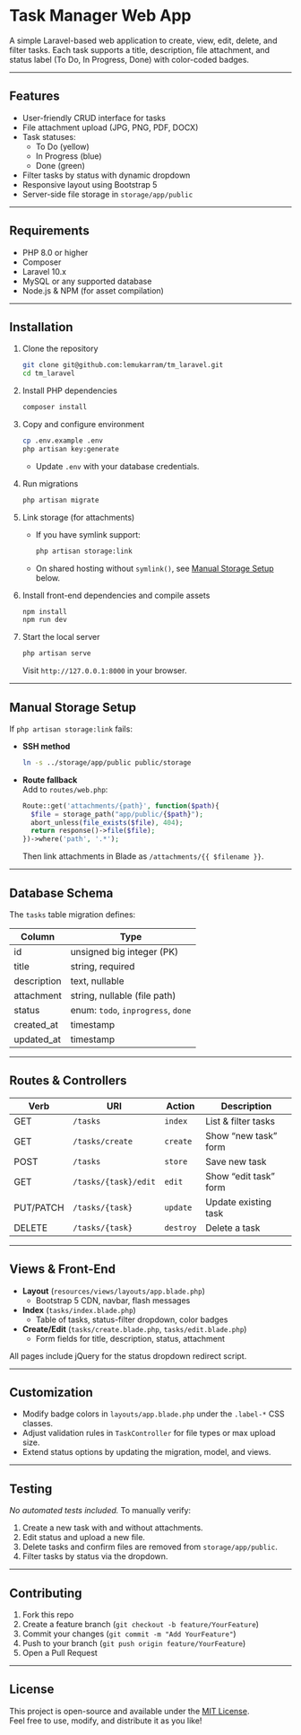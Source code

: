 # Task Manager Web App

A simple Laravel-based web application to create, view, edit, delete, and filter tasks. Each task supports a title, description, file attachment, and status label (To Do, In Progress, Done) with color-coded badges.

---

## Features

- User-friendly CRUD interface for tasks  
- File attachment upload (JPG, PNG, PDF, DOCX)  
- Task statuses:  
  - To Do (yellow)  
  - In Progress (blue)  
  - Done (green)  
- Filter tasks by status with dynamic dropdown  
- Responsive layout using Bootstrap 5  
- Server-side file storage in `storage/app/public`  

---

## Requirements

- PHP 8.0 or higher  
- Composer  
- Laravel 10.x  
- MySQL or any supported database  
- Node.js & NPM (for asset compilation)  

---

## Installation

1. Clone the repository  
   ```bash
   git clone git@github.com:lemukarram/tm_laravel.git
   cd tm_laravel
   ```

2. Install PHP dependencies  
   ```bash
   composer install
   ```

3. Copy and configure environment  
   ```bash
   cp .env.example .env
   php artisan key:generate
   ```
   - Update `.env` with your database credentials.

4. Run migrations  
   ```bash
   php artisan migrate
   ```

5. Link storage (for attachments)  
   - If you have symlink support:  
     ```bash
     php artisan storage:link
     ```
   - On shared hosting without `symlink()`, see [Manual Storage Setup](#manual-storage-setup) below.

6. Install front-end dependencies and compile assets  
   ```bash
   npm install
   npm run dev
   ```

7. Start the local server  
   ```bash
   php artisan serve
   ```
   Visit `http://127.0.0.1:8000` in your browser.

---

## Manual Storage Setup

If `php artisan storage:link` fails:

- **SSH method**  
  ```bash
  ln -s ../storage/app/public public/storage
  ```
- **Route fallback**  
  Add to `routes/web.php`:
  ```php
  Route::get('attachments/{path}', function($path){
    $file = storage_path("app/public/{$path}");
    abort_unless(file_exists($file), 404);
    return response()->file($file);
  })->where('path', '.*');
  ```
  Then link attachments in Blade as `/attachments/{{ $filename }}`.

---

## Database Schema

The `tasks` table migration defines:

| Column       | Type                                   |
|--------------|----------------------------------------|
| id           | unsigned big integer (PK)              |
| title        | string, required                       |
| description  | text, nullable                         |
| attachment   | string, nullable (file path)           |
| status       | enum: `todo`, `inprogress`, `done`     |
| created_at   | timestamp                              |
| updated_at   | timestamp                              |

---

## Routes & Controllers

| Verb     | URI             | Action            | Description                  |
|----------|-----------------|-------------------|------------------------------|
| GET      | `/tasks`        | `index`           | List & filter tasks          |
| GET      | `/tasks/create` | `create`          | Show “new task” form         |
| POST     | `/tasks`        | `store`           | Save new task                |
| GET      | `/tasks/{task}/edit` | `edit`      | Show “edit task” form        |
| PUT/PATCH| `/tasks/{task}` | `update`          | Update existing task         |
| DELETE   | `/tasks/{task}` | `destroy`         | Delete a task                |

---

## Views & Front-End

- **Layout** (`resources/views/layouts/app.blade.php`)  
  - Bootstrap 5 CDN, navbar, flash messages  
- **Index** (`tasks/index.blade.php`)  
  - Table of tasks, status-filter dropdown, color badges  
- **Create/Edit** (`tasks/create.blade.php`, `tasks/edit.blade.php`)  
  - Form fields for title, description, status, attachment  

All pages include jQuery for the status dropdown redirect script.

---

## Customization

- Modify badge colors in `layouts/app.blade.php` under the `.label-*` CSS classes.  
- Adjust validation rules in `TaskController` for file types or max upload size.  
- Extend status options by updating the migration, model, and views.

---

## Testing

_No automated tests included._ To manually verify:

1. Create a new task with and without attachments.  
2. Edit status and upload a new file.  
3. Delete tasks and confirm files are removed from `storage/app/public`.  
4. Filter tasks by status via the dropdown.

---

## Contributing

1. Fork this repo  
2. Create a feature branch (`git checkout -b feature/YourFeature`)  
3. Commit your changes (`git commit -m "Add YourFeature"`)  
4. Push to your branch (`git push origin feature/YourFeature`)  
5. Open a Pull Request

---

## License

This project is open-source and available under the [MIT License](LICENSE).  
Feel free to use, modify, and distribute it as you like!
